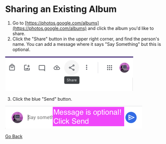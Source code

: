 # Sharing an Existing Album

1. Go to [https://photos.google.com/albums](https://photos.google.com/albums) and click the album you'd like to share.
2. Click the "Share" button in the upper right corner, and find the person's name. You can add a message where it says "Say Something" but this is optional.

!["Share Album"](./img/share-button-alt.png)

3. Click the blue "Send" button.

!["Share Message"](./img/share-message.png)

[Go Back](./index.md)